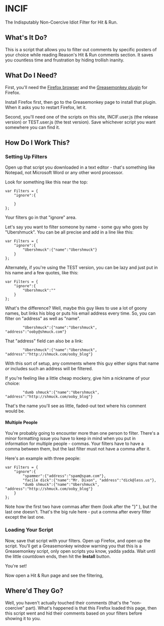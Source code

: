 INCIF
=====

The Indisputably Non-Coercive Idiot Filter for Hit & Run.


What's It Do?
-------------

This is a script that allows you to filter out comments by specific posters of your choice while reading Reason's Hit & Run comments section. It saves you countless time and frustration by hiding trollish inanity.


What Do I Need?
---------------

First, you'll need the [Firefox browser](http://www.mozilla.com/firefox/) and the [Greasemonkey plugin](https://addons.mozilla.org/en-US/firefox/addon/748) for Firefox.  

Install Firefox first, then go to the Greasemonkey page to install that plugin.  When it asks you to restart Firefox, let it. 

Second, you'll need one of the scripts on this site, INCIF.user.js (the release version) or TEST.user.js (the test version).  Save whichever script you want somewhere you can find it.


How Do I Work This?
-------------------

### Setting Up Filters

Open up that script you downloaded in a text editor - that's something like Notepad, not Microsoft Word or any other word processor.

Look for something like this near the top:

	var Filters = {
		"ignore":{
			
		}
	};

Your filters go in that "ignore" area. 

Let's say you want to filter someone by name - some guy who goes by "Ubershmuck".  You can be all precise and add in a line like this:

	var Filters = {
		"ignore":{
			"Ubershmuck":{"name":"Ubershmuck"}
		}
	};

Alternately, if you're using the TEST version, you can be lazy and just put in his name and a few quotes, like this:

	var Filters = {
		"ignore":{
			"Ubershmuck":""
		}
	};

What's the difference?  Well, maybe this guy likes to use a lot of goony names, but links his blog or puts his email address every time.  So, you can filter on "address" as well as "name".

			"Ubershmuck":{"name":"Ubershmuck", "address":"ooby@shmuck.com"}

That "address" field can also be a link:	

			"Ubershmuck":{"name":"Ubershmuck", "address":"http://shmuck.com/ooby_blog"}

With this sort of setup, any comments where this guy either signs that name _or_ includes such an address will be filtered.

If you're feeling like a little cheap mockery, give him a nickname of your choice:

			"dumb shmuck":{"name":"Ubershmuck", "address":"http://shmuck.com/ooby_blog"}

That's the name you'll see as little, faded-out text where his comment would be.

#### Multiple People

You're probably going to encounter more than one person to filter.  There's a minor formatting issue you have to keep in mind when you put in information for multiple people - commas.  Your filters have to have a comma between them, but the last filter must not have a comma after it.

Here's an example with three people:

	var Filters = {
		"ignore":{
			"spammer":{"address":"spam@spam.com"},
			"facile dick":{"name":"Mr. Dixon", "address":"dick@less.us"},
			"dumb shmuck":{"name":"Ubershmuck", "address":"http://shmuck.com/ooby_blog"}
		}
	};

Note how the first two have commas after them (look after the "}" ), but the last one doesn't.  That's the big rule here - put a comma after every filter except the last one.

### Loading Your Script


Now, save that script with your filters.  Open up Firefox, and open up the script.  You'll get a Greasemonkey window warning you that this is a Greasemonkey script, only open scripts you know, yadda yadda.  Wait until the little countdown ends, then hit the **Install** button.

You're set!

Now open a Hit & Run page and see the filtering, 


Where'd They Go?
----------------

Well, you haven't actually touched their comments (that's the "non-coercive" part).  What's happened is that this Firefox loaded this page, then this script went and hid their comments based on your filters before showing it to you. 

